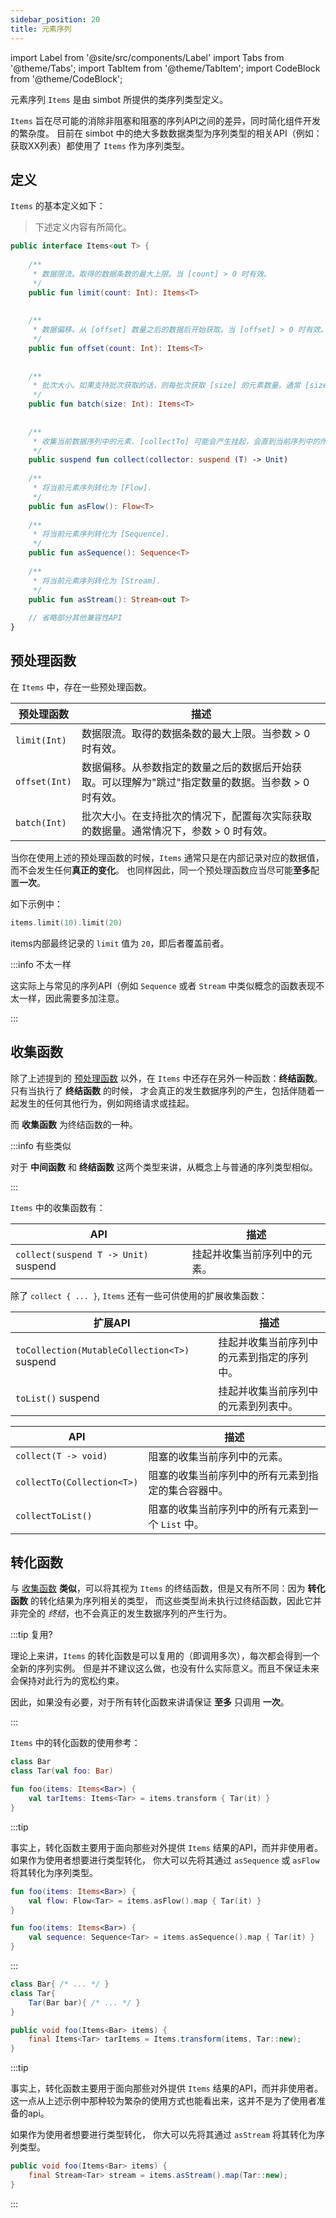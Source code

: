 ```yaml
---
sidebar_position: 20
title: 元素序列
---
```


import Label from '@site/src/components/Label'
import Tabs from '@theme/Tabs';
import TabItem from '@theme/TabItem';
import CodeBlock from '@theme/CodeBlock';


元素序列 `Items` 是由 simbot 所提供的类序列类型定义。

`Items` 旨在尽可能的消除非阻塞和阻塞的序列API之间的差异，同时简化组件开发的繁杂度。
目前在 simbot 中的绝大多数数据类型为序列类型的相关API（例如：获取XX列表）都使用了 `Items` 作为序列类型。

## 定义
`Items` 的基本定义如下：

> 下述定义内容有所简化。

```kotlin title='love/forte/simbot/utils/item/Items.kt'
public interface Items<out T> {
    
    /**
     * 数据限流。取得的数据条数的最大上限。当 [count] > 0 时有效。
     */
    public fun limit(count: Int): Items<T>
    
    
    /**
     * 数据偏移。从 [offset] 数量之后的数据后开始获取。当 [offset] > 0 时有效。
     */
    public fun offset(count: Int): Items<T>
    
    
    /**
     * 批次大小。如果支持批次获取的话，则每批次获取 [size] 的元素数量。通常 [size] > 0 时有效。
     */
    public fun batch(size: Int): Items<T>
    
    
    /**
     * 收集当前数据序列中的元素. [collectTo] 可能会产生挂起，会直到当前序列中的所有可能产生的元素收集完毕后结束挂起。
     */
    public suspend fun collect(collector: suspend (T) -> Unit)
    
    /**
     * 将当前元素序列转化为 [Flow].
     */
    public fun asFlow(): Flow<T>
    
    /**
     * 将当前元素序列转化为 [Sequence].
     */
    public fun asSequence(): Sequence<T>
    
    /**
     * 将当前元素序列转化为 [Stream].
     */
    public fun asStream(): Stream<out T>
    
    // 省略部分其他兼容性API
}
```

## 预处理函数
在 `Items` 中，存在一些预处理函数。

| 预处理函数         | 描述                                                    |
|---------------|-------------------------------------------------------|
| `limit(Int)`  | 数据限流。取得的数据条数的最大上限。当参数 > 0 时有效。                        |
| `offset(Int)` | 数据偏移。从参数指定的数量之后的数据后开始获取。可以理解为"跳过"指定数量的数据。当参数 > 0 时有效。 |
| `batch(Int)`  | 批次大小。在支持批次的情况下，配置每次实际获取的数据量。通常情况下，参数 > 0 时有效。         |

当你在使用上述的预处理函数的时候，`Items` 通常只是在内部记录对应的数据值，而不会发生任何**真正的变化**。
也同样因此，同一个预处理函数应当尽可能**至多**配置**一次**。

如下示例中：

```kotlin
items.limit(10).limit(20)
```

items内部最终记录的 `limit` 值为 `20`，即后者覆盖前者。

:::info 不太一样

这实际上与常见的序列API（例如 `Sequence` 或者 `Stream` 中类似概念的函数表现不太一样，因此需要多加注意。

:::


## 收集函数
除了上述提到的 [预处理函数](#预处理函数) 以外，在 `Items` 中还存在另外一种函数：**终结函数**。只有当执行了 **终结函数** 的时候，
才会真正的发生数据序列的产生，包括伴随着一起发生的任何其他行为，例如网络请求或挂起。

而 **收集函数** 为终结函数的一种。


:::info 有些类似

对于 **中间函数** 和 **终结函数** 这两个类型来讲，从概念上与普通的序列类型相似。

:::

`Items` 中的收集函数有：

<Tabs groupId="code">
<TabItem value="Kotlin">

| API                                                 | 描述             |
|-----------------------------------------------------|----------------|
| `collect(suspend T -> Unit)` <Label>suspend</Label> | 挂起并收集当前序列中的元素。 |


除了 `collect { ... }`, `Items` 还有一些可供使用的扩展收集函数：

| 扩展API                                                       | 描述                    |
|-------------------------------------------------------------|-----------------------|
| `toCollection(MutableCollection<T>)` <Label>suspend</Label> | 挂起并收集当前序列中的元素到指定的序列中。 |
| `toList()` <Label>suspend</Label>                           | 挂起并收集当前序列中的元素到列表中。    |


</TabItem>
<TabItem value="Java">

| API                        | 描述                           |
|----------------------------|------------------------------|
| `collect(T -> void)`       | 阻塞的收集当前序列中的元素。               |
| `collectTo(Collection<T>)` | 阻塞的收集当前序列中的所有元素到指定的集合容器中。    |
| `collectToList()`          | 阻塞的收集当前序列中的所有元素到一个 `List` 中。 |


</TabItem>
</Tabs>




## 转化函数
与 [收集函数](#收集函数) **类似**，可以将其视为 `Items` 的终结函数，但是又有所不同：因为 **转化函数** 的转化结果为序列相关的类型，
而这些类型尚未执行过终结函数，因此它并非完全的 _终结_，也不会真正的发生数据序列的产生行为。

:::tip 复用?

理论上来讲，`Items` 的转化函数是可以复用的（即调用多次），每次都会得到一个全新的序列实例。
但是并不建议这么做，也没有什么实际意义。而且不保证未来会保持对此行为的宽松约束。

因此，如果没有必要，对于所有转化函数来讲请保证 **至多** 只调用 **一次**。

:::

`Items` 中的转化函数的使用参考：

<Tabs groupId="code">
<TabItem value="Kotlin">

```kotlin
class Bar
class Tar(val foo: Bar)

fun foo(items: Items<Bar>) {
    val tarItems: Items<Tar> = items.transform { Tar(it) }
}
```

:::tip

事实上，转化函数主要用于面向那些对外提供 `Items` 结果的API，而并非使用者。如果作为使用者想要进行类型转化，
你大可以先将其通过 `asSequence` 或 `asFlow` 将其转化为序列类型。

```kotlin
fun foo(items: Items<Bar>) {
    val flow: Flow<Tar> = items.asFlow().map { Tar(it) }
}
```

```kotlin
fun foo(items: Items<Bar>) {
    val sequence: Sequence<Tar> = items.asSequence().map { Tar(it) }
}
```

:::

</TabItem>
<TabItem value="Java">

```java
class Bar{ /* ... */ }
class Tar{
    Tar(Bar bar){ /* ... */ }
}

public void foo(Items<Bar> items) {
    final Items<Tar> tarItems = Items.transform(items, Tar::new);
}
```


:::tip

事实上，转化函数主要用于面向那些对外提供 `Items` 结果的API，而并非使用者。
这一点从上述示例中那种较为繁杂的使用方式也能看出来，这并不是为了使用者准备的api。

如果作为使用者想要进行类型转化，
你大可以先将其通过 `asStream` 将其转化为序列类型。

```java
public void foo(Items<Bar> items) {
    final Stream<Tar> stream = items.asStream().map(Tar::new);
}
```


:::

</TabItem>
</Tabs>










